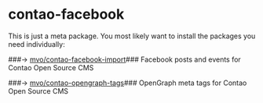 contao-facebook
===============
This is just a meta package. You most likely want to
install the packages you need individually:

###→ [mvo/contao-facebook-import](https://github.com/m-vo/contao-facebook-import)###
Facebook posts and events for Contao Open Source CMS
  

###→ [mvo/contao-opengraph-tags](https://github.com/m-vo/contao-opengraph-tags)###
OpenGraph meta tags for Contao Open Source CMS
